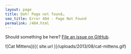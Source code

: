 ```yaml
---
layout: page
title: Doh! Page not found…
seo_title: Error 404 - Page Not Found
permalink: /404.html
---
```


Should something be here? [File an issue on GitHub](https://github.com/smithtimmytim/ttimsmith.com/issues/new).

![Cat Mittens]({{ site.url }}/uploads/2013/08/cat-mittens.gif)
